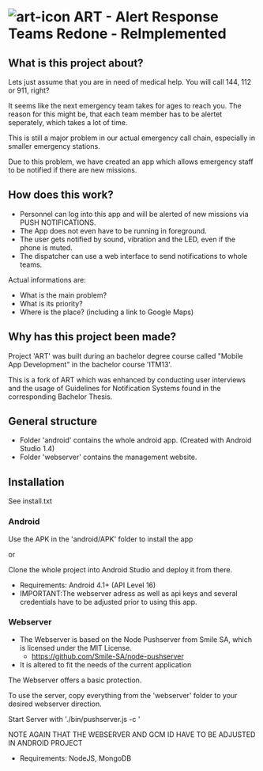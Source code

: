 ![art-icon](http://bamb.at/hdpi.png) ART - Alert Response Teams Redone - ReImplemented
======

## What is this project about?

Lets just assume that you are in need of medical help. You will call 144, 112 or 911, right? 

It seems like the next emergency team takes for ages to reach you. The reason for this might be, that each team member has to be alertet seperately, which takes a lot of time.  

This is still a major problem in our actual emergency call chain, especially in smaller emergency stations.

Due to this problem, we have created an app which allows emergency staff to be notified if there are new missions.

## How does this work?

* Personnel can log into this app and will be alerted of new missions via PUSH NOTIFICATIONS.
* The App does not even have to be running in foreground. 
* The user gets notified by sound, vibration and the LED, even if the phone is muted.
* The dispatcher can use a web interface to send notifications to whole teams.

Actual informations are:

* What is the main problem?
* What is its priority?
* Where is the place? (including a link to Google Maps)

## Why has this project been made?

Project 'ART' was built during an bachelor degree course called "Mobile App Development" in the bachelor course 'ITM13'.

This is a fork of ART which was enhanced by conducting user interviews and the usage of Guidelines for Notification Systems found in the corresponding Bachelor Thesis.

## General structure

* Folder 'android' contains the whole android app. (Created with Android Studio 1.4)
* Folder 'webserver' contains the management website. 

## Installation

See install.txt

### Android

Use the APK in the 'android/APK' folder to install the app

or

Clone the whole project into Android Studio and deploy it from there.

* Requirements: Android 4.1+ (API Level 16)
* IMPORTANT:The webserver adress as well as api keys and several credentials have to be adjusted prior to using this app. 

### Webserver

* The Webserver is based on the Node Pushserver from Smile SA, which is licensed under the MIT License. 
  * https://github.com/Smile-SA/node-pushserver
* It is altered to fit the needs of the current application

The Webserver offers a basic protection. 

To use the server, copy everything from the 'webserver' folder to your desired webserver direction.

Start Server with './bin/pushserver.js -c <path to your config.json>'

NOTE AGAIN THAT THE WEBSERVER AND GCM ID HAVE TO BE ADJUSTED IN ANDROID PROJECT

* Requirements: NodeJS, MongoDB

